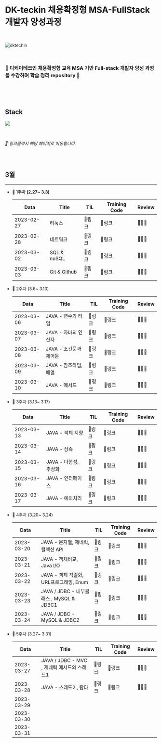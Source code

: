 # DK-teckin **채용확정형 MSA-FullStack 개발자 양성과정**

<br>

![dktechin](https://user-images.githubusercontent.com/116984988/228251568-0402f547-3097-4d20-b00c-2817f21033aa.png)


<aside>
<br>

### 🌈 디케이테크인 채용확정형 교육 MSA 기반 Full-stack 개발자 양성 과정을 수강하며 학습 정리 repository 🌈

</aside>

<br>
<br>
<br>


## Stack
<img src="https://img.shields.io/badge/Java-007396?style=flat-square&logo=java&logoColor=white">

<br>
<br>
<br>

*🔗 링크클릭시 해당 페이지로 이동합니다.*

<br>
<br>



## 3월

---

- **🚀 1주차 (2.27~ 3.3)**
    
    
    | Data | Title | TIL | Training Code | Review |
    | --- | --- | --- | --- | --- |
    | 2023-02-27 | 리눅스 | 🔗링크 | 🔗링크 | 🙆🏻‍♀️ |
    | 2023-02-28 | 네트워크 | 🔗링크 | 🔗링크 | 🙆🏻‍♀️ |
    | 2023-03-02 | SQL & noSQL | 🔗링크 | 🔗링크 | 🙆🏻‍♀️ |
    | 2023-03-03 | Git & Github | 🔗링크 | 🔗링크 | 🙆🏻‍♀️ |
    
- 🚀 2주차 (3.6~ 3.10)
    
    
    | Data | Title | TIL | Training Code | Review |
    | --- | --- | --- | --- | --- |
    | 2023-03-06 | JAVA - 변수와 타입 | 🔗링크 | 🔗링크 | 🙆🏻‍♀️ |
    | 2023-03-07 | JAVA - 자바의 연산자 | 🔗링크 | 🔗링크 | 🙆🏻‍♀️ |
    | 2023-03-08 | JAVA - 조건문과 제어문 | 🔗링크 | 🔗링크 | 🙆🏻‍♀️ |
    | 2023-03-09 | JAVA - 참조타입, 배열 | 🔗링크 | 🔗링크 | 🙆🏻‍♀️ |
    | 2023-03-10 | JAVA - 메서드 | 🔗링크 | 🔗링크 | 🙆🏻‍♀️ |
    
- 🚀 3주차 (3.13~ 3.17)
    
    
    | Data | Title | TIL | Training Code | Review |
    | --- | --- | --- | --- | --- |
    | 2023-03-13 | JAVA - 객체 지향 | 🔗링크 | 🔗링크 | 🙆🏻‍♀️ |
    | 2023-03-14 | JAVA - 상속 | 🔗링크 | 🔗링크 | 🙆🏻‍♀️ |
    | 2023-03-15 | JAVA - 다형성, 추상화 | 🔗링크 | 🔗링크 | 🙆🏻‍♀️ |
    | 2023-03-16 | JAVA - 인터페이스 | 🔗링크 | 🔗링크 | 🙆🏻‍♀️ |
    | 2023-03-17 | JAVA - 예외처리 | 🔗링크 | 🔗링크 | 🙆🏻‍♀️ |
    
- 🚀 4주차 (3.20~ 3.24)
    
    
    | Data | Title | TIL | Training Code | Review |
    | --- | --- | --- | --- | --- |
    | 2023-03-20 | JAVA - 문자열, 제네릭, 컬렉션 API | 🔗링크 | 🔗링크 | 🙆🏻‍♀️ |
    | 2023-03-21 | JAVA - 객체비교, Java I/O | 🔗링크 | 🔗링크 | 🙆🏻‍♀️ |
    | 2023-03-22 | JAVA - 객체 직렬화, URL프로그래밍, Enum | 🔗링크 | 🔗링크 | 🙆🏻‍♀️ |
    | 2023-03-23 | JAVA / JDBC - 내부클래스 , MySQL & JDBC1 | 🔗링크 | 🔗링크 | 🙆🏻‍♀️ |
    | 2023-03-24 | JAVA / JDBC - MySQL & JDBC2 | 🔗링크 | 🔗링크 | 🙆🏻‍♀️ |
    
- 🚀 5주차 (3.27~ 3.31)
    
    
    | Data | Title | TIL | Training Code | Review |
    | --- | --- | --- | --- | --- |
    | 2023-03-27 | JAVA / JDBC -  MVC , 제네릭 메서드와 스레드1 | 🔗링크 | 🔗링크 | 🙆🏻‍♀️ |
    | 2023-03-28 | JAVA - 스레드2 , 람다 | 🔗링크 | 🔗링크 | 🙆🏻‍♀️ |
    | 2023-03-29 |  |  |  |  |
    | 2023-03-30 |  |  |  |  |
    | 2023-03-31 |  |  |  |  |
    


